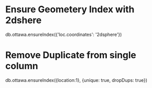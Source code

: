 # Ensure Geometery Index with 2dshere

db.ottawa.ensureIndex({'loc.coordinates': '2dsphere'})

# Remove Duplicate from single column

db.ottawa.ensureIndex({location:1}, {unique: true, dropDups: true})